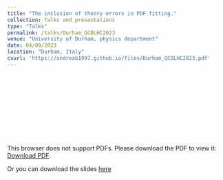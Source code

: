 ```yaml
---
title: "The inclusion of theory errors in PDF fitting."
collection: Talks and presentations
type: "Talks"
permalink: /talks/Durham_QCDLHC2023
venue: "University of Durham, physics department"
date: 04/09/2023
location: "Durham, Italy"
cvurl: 'https://andreab1997.github.io/files/Durham_QCDLHC2023.pdf'
---
```

<object data="https://andreab1997.github.io/files/Durham_QCDLHC2023.pdf" type="application/pdf" width="700px" height="700px">
    <embed src="https://andreab1997.github.io/files/Durham_QCDLHC2023.pdf">
        <p>This browser does not support PDFs. Please download the PDF to view it: <a href="https://andreab1997.github.io/files/Durham_QCDLHC2023.pdf">Download PDF</a>.</p>
    </embed>
</object>


Or you can download the slides [here](https://andreab1997.github.io/files/Durham_QCDLHC2023.pdf)

